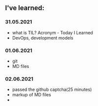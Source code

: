 ## I've learned:
### 31.05.2021
+ what is TIL? Acronym - Today I Learned 
+ DevOps, development models


### 01.06.2021
+ git
+ MD files

### 02.06.2021
+ passed the github captcha(25 minutes)
+ markup of MD files
+

